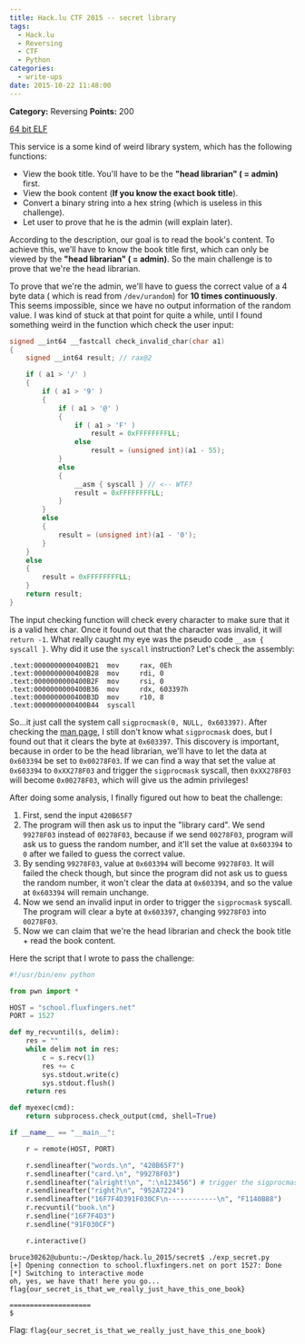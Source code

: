 ```yaml
---
title: Hack.lu CTF 2015 -- secret library
tags:
  - Hack.lu
  - Reversing
  - CTF
  - Python
categories:
  - write-ups
date: 2015-10-22 11:48:00
---
```

**Category:** Reversing
**Points:** 200  

[64 bit ELF](https://school.fluxfingers.net/static/chals/secret_library_75904fb763267c629e729fa4a5c4d967)

<!-- more -->  

This service is a some kind of weird library system, which has the following functions:
* View the book title. You'll have to be the **"head librarian" ( = admin)** first.
* View the book content (**If you know the exact book title**).
* Convert a binary string into a hex string (which is useless in this challenge).
* Let user to prove that he is the admin (will explain later).

According to the description, our goal is to read the book's content. To achieve this, we'll have to know the book title first, which can only be viewed by the **"head librarian" ( = admin)**. So the main challenge is to prove that we're the head librarian.  

To prove that we're the admin, we'll have to guess the correct value of a 4 byte data ( which is read from `/dev/urandom`) for **10 times continuously**. This seems impossible, since we have no output information of the random value. I was kind of stuck at that point for quite a while, until I found something weird in the function which check the user input:

```c
signed __int64 __fastcall check_invalid_char(char a1)
{
    signed __int64 result; // rax@2

    if ( a1 > '/' )
    {
        if ( a1 > '9' )
        {
            if ( a1 > '@' )
            {
                if ( a1 > 'F' )
                    result = 0xFFFFFFFFLL;
                else
                    result = (unsigned int)(a1 - 55);
            }
            else
            {
                __asm { syscall } // <-- WTF?
                result = 0xFFFFFFFFLL;
            }
        }
        else
        {
            result = (unsigned int)(a1 - '0');
        }
    }
    else
    {
        result = 0xFFFFFFFFLL;
    }
    return result;
}
```
The input checking function will check every character to make sure that it is a valid hex char. Once it found out that the character was invalid, it will `return -1`. What really caught my eye was the pseudo code `__asm { syscall }`. Why did it use the `syscall` instruction? Let's check the assembly:  

```
.text:0000000000400B21  mov     rax, 0Eh
.text:0000000000400B28  mov     rdi, 0
.text:0000000000400B2F  mov     rsi, 0
.text:0000000000400B36  mov     rdx, 603397h
.text:0000000000400B3D  mov     r10, 8
.text:0000000000400B44  syscall
```

So...it just call the system call `sigprocmask(0, NULL, 0x603397)`. After checking the [man page](http://linux.die.net/man/2/sigprocmask), I still don't know what `sigprocmask` does, but I found out that it clears the byte at `0x603397`. This discovery is important, because in order to be the head librarian, we'll have to let the data at `0x603394` be set to `0x00278F03`. If we can find a way that set the value at `0x603394` to `0xXX278F03` and trigger the `sigprocmask` syscall, then `0xXX278F03` will become `0x00278F03`, which will give us the admin privileges!  

After doing some analysis, I finally figured out how to beat the challenge:  
1. First, send the input `420B65F7`
2. The program will then ask us to input the "library card". We send `99278F03` instead of `00278F03`, because if we send `00278F03`, program will ask us to guess the random number, and it'll set the value at `0x603394` to `0` after we failed to guess the correct value. 
3. By sending `99278F03`, value at `0x603394` will become `99278F03`. It will failed the check though, but since the program did not ask us to guess the random number, it won't clear the data at `0x603394`, and so the value at `0x603394` will remain unchange.
4. Now we send an invalid input in order to trigger the `sigprocmask` syscall. The program will clear a byte at `0x603397`, changing `99278F03` into `00278F03`.
5. Now we can claim that we're the head librarian and check the book title + read the book content.
 
Here the script that I wrote to pass the challenge:
```python
#!/usr/bin/env python

from pwn import *

HOST = "school.fluxfingers.net"
PORT = 1527

def my_recvuntil(s, delim):
    res = ""
    while delim not in res:
        c = s.recv(1)
        res += c
        sys.stdout.write(c)
        sys.stdout.flush()
    return res

def myexec(cmd):
    return subprocess.check_output(cmd, shell=True)

if __name__ == "__main__":

    r = remote(HOST, PORT)

    r.sendlineafter("words.\n", "420B65F7")
    r.sendlineafter("card.\n", "99278F03")
    r.sendlineafter("alright!\n", ":\n123456") # trigger the sigprocmask syscall
    r.sendlineafter("right?\n", "952A7224")
    r.sendlineafter("16F7F4D391F030CF\n------------\n", "F1140B88")
    r.recvuntil("book.\n")
    r.sendline("16F7F4D3")
    r.sendline("91F030CF")

    r.interactive()

```
```
bruce30262@ubuntu:~/Desktop/hack.lu_2015/secret$ ./exp_secret.py 
[+] Opening connection to school.fluxfingers.net on port 1527: Done
[*] Switching to interactive mode
oh, yes, we have that! here you go...
flag{our_secret_is_that_we_really_just_have_this_one_book}

====================
$ 

```

Flag: `flag{our_secret_is_that_we_really_just_have_this_one_book}`
